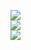 ![](https://github-readme-stats.vercel.app/api?username=sunra1z&theme=dark&hide_border=true&include_all_commits=true&count_private=true)<br/>
![](https://github-readme-streak-stats.herokuapp.com/?user=sunra1z&theme=dark&hide_border=true)<br/>
![](https://github-readme-stats.vercel.app/api/top-langs/?username=sunra1z&theme=dark&hide_border=true&include_all_commits=true&count_private=true&layout=compact)

<!-- Proudly created with GPRM ( https://gprm.itsvg.in ) -->


